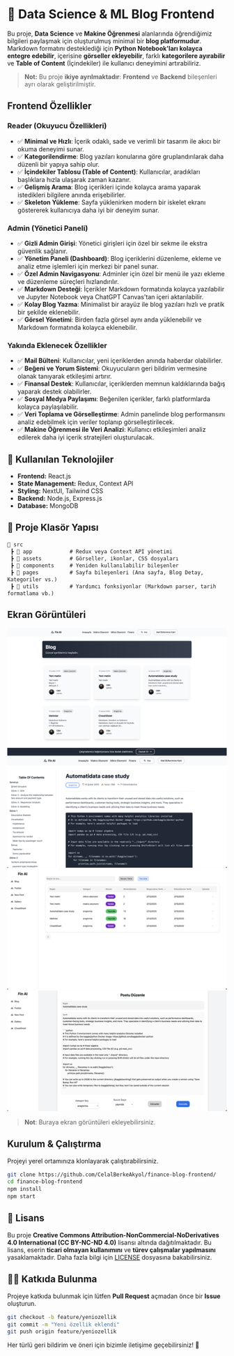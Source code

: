 # 📝 Data Science & ML Blog Frontend

Bu proje, **Data Science** ve **Makine Öğrenmesi** alanlarında öğrendiğimiz bilgileri paylaşmak için oluşturulmuş minimal bir **blog platformudur**. Markdown formatını desteklediği için **Python Notebook'ları kolayca entegre edebilir**, içerisine **görseller ekleyebilir**, farklı **kategorilere ayırabilir** ve **Table of Content** (İçindekiler) ile kullanıcı deneyimini artırabiliriz.

> **Not:** Bu proje **ikiye ayrılmaktadır**: **Frontend** ve **Backend** bileşenleri ayrı olarak geliştirilmiştir.

## Frontend Özellikler

### **Reader (Okuyucu Özellikleri)**

- ✅ **Minimal ve Hızlı**: İçerik odaklı, sade ve verimli bir tasarım ile akıcı bir okuma deneyimi sunar.
- ✅ **Kategorilendirme**: Blog yazıları konularına göre gruplandırılarak daha düzenli bir yapıya sahip olur.
- ✅ **İçindekiler Tablosu (Table of Content)**: Kullanıcılar, aradıkları başlıklara hızla ulaşarak zaman kazanır.
- ✅ **Gelişmiş Arama**: Blog içerikleri içinde kolayca arama yaparak istedikleri bilgilere anında erişebilirler.
- ✅ **Skeleton Yükleme**: Sayfa yüklenirken modern bir iskelet ekranı göstererek kullanıcıya daha iyi bir deneyim sunar.

### **Admin (Yönetici Paneli)**

- ✅ **Gizli Admin Girişi**: Yönetici girişleri için özel bir sekme ile ekstra güvenlik sağlanır.
- ✅ **Yönetim Paneli (Dashboard)**: Blog içeriklerini düzenleme, ekleme ve analiz etme işlemleri için merkezi bir panel sunar.
- ✅ **Özel Admin Navigasyonu**: Adminler için özel bir menü ile yazı ekleme ve düzenleme süreçleri hızlandırılır.
- ✅ **Markdown Desteği**: İçerikler Markdown formatında kolayca yazılabilir ve Jupyter Notebook veya ChatGPT Canvas'tan içeri aktarılabilir.
- ✅ **Kolay Blog Yazma**: Minimalist bir arayüz ile blog yazıları hızlı ve pratik bir şekilde eklenebilir.
- ✅ **Görsel Yönetimi**: Birden fazla görsel aynı anda yüklenebilir ve Markdown formatında kolayca eklenebilir.

### **Yakında Eklenecek Özellikler**

- ✅ **Mail Bülteni**: Kullanıcılar, yeni içeriklerden anında haberdar olabilirler.
- ✅ **Beğeni ve Yorum Sistemi**: Okuyucuların geri bildirim vermesine olanak tanıyarak etkileşimi artırır.
- ✅ **Finansal Destek**: Kullanıcılar, içeriklerden memnun kaldıklarında bağış yaparak destek olabilirler.
- ✅ **Sosyal Medya Paylaşımı**: Beğenilen içerikler, farklı platformlarda kolayca paylaşılabilir.
- ✅ **Veri Toplama ve Görselleştirme**: Admin panelinde blog performansını analiz edebilmek için veriler toplanıp görselleştirilecek.
- ✅ **Makine Öğrenmesi ile Veri Analizi**: Kullanıcı etkileşimleri analiz edilerek daha iyi içerik stratejileri oluşturulacak.

## 🔧 Kullanılan Teknolojiler

- **Frontend:** React.js
- **State Management:** Redux, Context API
- **Styling:** NextUI, Tailwind CSS
- **Backend:** Node.js, Express.js
- **Database:** MongoDB

## 📂 Proje Klasör Yapısı

```
📂 src
 ┣ 📂 app            # Redux veya Context API yönetimi
 ┣ 📂 assets         # Görseller, ikonlar, CSS dosyaları
 ┣ 📂 components     # Yeniden kullanılabilir bileşenler
 ┣ 📂 pages          # Sayfa bileşenleri (Ana sayfa, Blog Detay, Kategoriler vs.)
 ┣ 📂 utils          # Yardımcı fonksiyonlar (Markdown parser, tarih formatlama vb.)

```

## Ekran Görüntüleri

![Blogs Page](./screenshots/Screenshot%202025-02-15%20at%2018.57.02.png)
![Blog Post](./screenshots/Screenshot%202025-02-15%20at%2018.57.22.png)
![Blogs List ](./screenshots/Screenshot%202025-02-15%20at%2018.58.26.png)
![Edit Blog Post ](./screenshots/Screenshot%202025-02-15%20at%2018.59.37.png)

> **Not**: Buraya ekran görüntüleri ekleyebilirsiniz.

## Kurulum & Çalıştırma

Projeyi yerel ortamınıza klonlayarak çalıştırabilirsiniz.

```bash
git clone https://github.com/CelalBerkeAkyol/finance-blog-frontend/
cd finance-blog-frontend
npm install
npm start
```

## 📄 Lisans

Bu proje **Creative Commons Attribution-NonCommercial-NoDerivatives 4.0 International (CC BY-NC-ND 4.0)** lisansı altında dağıtılmaktadır. Bu lisans, eserin **ticari olmayan kullanımını** ve **türev çalışmalar yapılmasını** yasaklamaktadır. Daha fazla bilgi için [LICENSE](LICENSE) dosyasına bakabilirsiniz.

## 👨‍💻 Katkıda Bulunma

Projeye katkıda bulunmak için lütfen **Pull Request** açmadan önce bir **Issue** oluşturun.

```bash
git checkout -b feature/yeniozellik
git commit -m "Yeni özellik eklendi"
git push origin feature/yeniozellik
```

Her türlü geri bildirim ve öneri için bizimle iletişime geçebilirsiniz! 🚀
